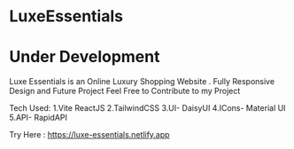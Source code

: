 # LuxeEssentials
# Under Development
Luxe Essentials is an Online Luxury Shopping Website . Fully Responsive Design and Future Project
Feel Free to Contribute to my Project

Tech Used:
1.Vite ReactJS
2.TailwindCSS
3.UI- DaisyUI
4.ICons- Material UI
5.API- RapidAPI

Try Here : https://luxe-essentials.netlify.app
